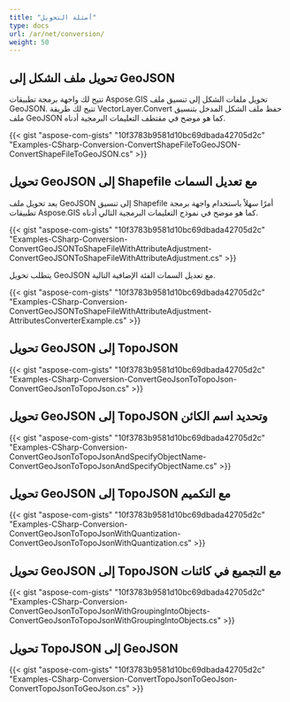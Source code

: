 ```yaml
---
title: "أمثلة التحويل"
type: docs
url: /ar/net/conversion/
weight: 50
---
```


## **تحويل ملف الشكل إلى GeoJSON**
تتيح لك واجهة برمجة تطبيقات Aspose.GIS تحويل ملفات الشكل إلى تنسيق ملف GeoJSON. تتيح لك طريقة VectorLayer.Convert حفظ ملف الشكل المدخل بتنسيق ملف GeoJSON كما هو موضح في مقتطف التعليمات البرمجية أدناه.

{{< gist "aspose-com-gists" "10f3783b9581d10bc69dbada42705d2c" "Examples-CSharp-Conversion-ConvertShapeFileToGeoJSON-ConvertShapeFileToGeoJSON.cs" >}}
## **تحويل GeoJSON إلى Shapefile مع تعديل السمات**
يعد تحويل ملف GeoJSON إلى تنسيق Shapefile أمرًا سهلاً باستخدام واجهة برمجة تطبيقات Aspose.GIS كما هو موضح في نموذج التعليمات البرمجية التالي أدناه.

{{< gist "aspose-com-gists" "10f3783b9581d10bc69dbada42705d2c" "Examples-CSharp-Conversion-ConvertGeoJSONToShapeFileWithAttributeAdjustment-ConvertGeoJSONToShapeFileWithAttributeAdjustment.cs" >}}

يتطلب تحويل GeoJSON مع تعديل السمات الفئة الإضافية التالية.

{{< gist "aspose-com-gists" "10f3783b9581d10bc69dbada42705d2c" "Examples-CSharp-Conversion-ConvertGeoJSONToShapeFileWithAttributeAdjustment-AttributesConverterExample.cs" >}}
## **تحويل GeoJSON إلى TopoJSON**
{{< gist "aspose-com-gists" "10f3783b9581d10bc69dbada42705d2c" "Examples-CSharp-Conversion-ConvertGeoJsonToTopoJson-ConvertGeoJsonToTopoJson.cs" >}}
## **تحويل GeoJSON إلى TopoJSON وتحديد اسم الكائن**
{{< gist "aspose-com-gists" "10f3783b9581d10bc69dbada42705d2c" "Examples-CSharp-Conversion-ConvertGeoJsonToTopoJsonAndSpecifyObjectName-ConvertGeoJsonToTopoJsonAndSpecifyObjectName.cs" >}}
## **تحويل GeoJSON إلى TopoJSON مع التكميم**
{{< gist "aspose-com-gists" "10f3783b9581d10bc69dbada42705d2c" "Examples-CSharp-Conversion-ConvertGeoJsonToTopoJsonWithQuantization-ConvertGeoJsonToTopoJsonWithQuantization.cs" >}}
## **تحويل GeoJSON إلى TopoJSON مع التجميع في كائنات**
{{< gist "aspose-com-gists" "10f3783b9581d10bc69dbada42705d2c" "Examples-CSharp-Conversion-ConvertGeoJsonToTopoJsonWithGroupingIntoObjects-ConvertGeoJsonToTopoJsonWithGroupingIntoObjects.cs" >}}
## **تحويل TopoJSON إلى GeoJSON**
{{< gist "aspose-com-gists" "10f3783b9581d10bc69dbada42705d2c" "Examples-CSharp-Conversion-ConvertTopoJsonToGeoJson-ConvertTopoJsonToGeoJson.cs" >}}
